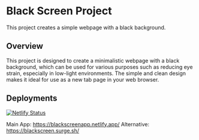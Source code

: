 # Black Screen Project

This project creates a simple webpage with a black background.

## Overview

This project is designed to create a minimalistic webpage with a black background, which can be used for various purposes such as reducing eye strain, especially in low-light environments. The simple and clean design makes it ideal for use as a new tab page in your web browser.

## Deployments
[![Netlify Status](https://api.netlify.com/api/v1/badges/4b6959f4-6c3d-4a75-b7bc-c451eac99ba5/deploy-status)](https://app.netlify.com/sites/blackscreenapp/deploys)

Main App: https://blackscreenapp.netlify.app/
Alternative: https://blackscreen.surge.sh/
